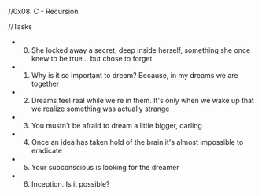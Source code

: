 //0x08. C - Recursion

//Tasks

* 0. She locked away a secret, deep inside herself, something she once knew to be true... but chose to forget

* 1. Why is it so important to dream? Because, in my dreams we are together

* 2. Dreams feel real while we're in them. It's only when we wake up that we realize something was actually strange

* 3. You mustn't be afraid to dream a little bigger, darling

* 4. Once an idea has taken hold of the brain it's almost impossible to eradicate

* 5. Your subconscious is looking for the dreamer

* 6. Inception. Is it possible?


